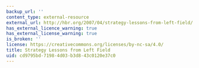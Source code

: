 ```yaml
---
backup_url: ''
content_type: external-resource
external_url: http://hbr.org/2007/04/strategy-lessons-from-left-field/
has_external_licence_warning: true
has_external_license_warning: true
is_broken: ''
license: https://creativecommons.org/licenses/by-nc-sa/4.0/
title: Strategy Lessons from Left Field
uid: cd9795bd-7198-4d03-b3d8-43c0120e37c0
---
```

